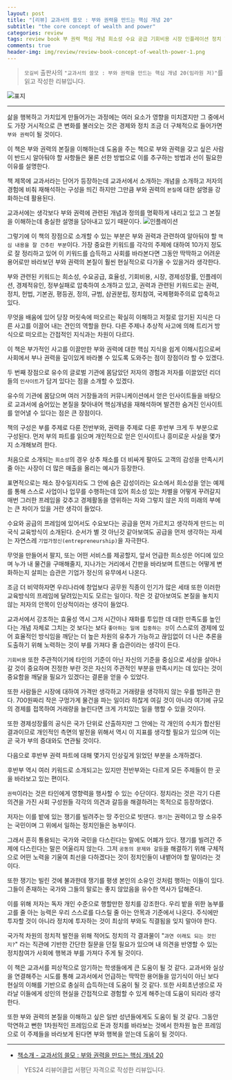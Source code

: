 ```yaml
---  
layout: post  
title: "[리뷰] 교과서의 쓸모 : 부와 권력을 만드는 핵심 개념 20"  
subtitle: "the core concept of wealth and power"  
categories: review  
tags: review book 부 권력 핵심 개념 희소성 수요 공급 기회비용 시장 인플레이션 정치 헌법 평등권 기본권 정의 분립 국제 평화  
comments: true  
header-img: img/review/review-book-concept-of-wealth-power-1.png
---  
```

  
> `모길비` 출판사의 `"교과서의 쓸모 : 부와 권력을 만드는 핵심 개념 20(임라원 저)"`를 읽고 작성한 리뷰입니다.  

![표지](https://theorydb.github.io/assets/img/review/review-book-concept-of-wealth-power-1.png)  

---

> 

삶을 행복하고 가치있게 만들어가는 과정에는 여러 요소가 영향을 미치겠지만 그 중에서도 가장 거시적으로 큰 변화를 불러오는 것은 경제와 정치 조금 더 구체적으로 들어가면 `부와 권력`이 될 것이다. 

이 책은 부와 권력의 본질을 이해하는데 도움을 주는 책으로 부와 권력을 갖고 싶은 사람이 반드시 알아둬야 할 사항들은 물론 선한 방법으로 이를 추구하는 방법과 선이 필요한 이유를 설명한다.

책 제목에 교과서라는 단어가 등장하는데 교과서에서 소개하는 개념을 소개하고 저자의 경험에 비춰 재해석하는 구성을 띄긴 하지만 그만큼 부와 권력의 `본질`에 대한 설명을 강화하는데 활용된다. 

교과서에는 생각보다 부와 권력에 관련된 개념과 정의를 명확하게 내리고 있고 그 본질을 이해하는데 충실한 설명을 담아내고 있기 때문이다.
![인플레이션](https://theorydb.github.io/assets/img/review/review-book-concept-of-wealth-power-2.png)  

그렇기에 이 책의 장점으로 소개할 수 있는 부분은 부와 권력과 관련하여 알아둬야 할 `핵심 내용을 잘 간추린 부분`이다. 가장 중요한 키워드를 각각의 주제에 대하여 10가지 정도로 잘 정리하고 있어 이 키워드를 습득하고 사회를 바라본다면 그동안 딱딱하고 어려운 용어로만 바라보던 부와 권력의 본질이 훨씬 현실적으로 다가올 수 있을거라 생각한다. 

부와 관련된 키워드는 희소성, 수요공급, 효율성, 기회비용, 시장, 경제성장률, 인플레이션, 경제적유인, 정부실패로 압축하여 소개하고 있고, 권력과 관련된 키워드로는 권력, 정치, 헌법, 기본권, 평등권, 정의, 규범, 삼권분립, 정치참여, 국제평화주의로 압축하고 있다.

무엇을 배움에 있어 당장 머릿속에 떠오르는 확실히 이해하고 저절로 암기된 지식은 다른 사고를 이끌어 내는 견인의 역할을 한다. 다른 주제나 추상적 사고에 의해 트리거 방식으로 떠오르는 간접적인 지식과는 차원이 다르다.

이 책은 부가적인 사고를 이끌만한 부와 권력에 대한 핵심 지식을 쉽게 이해시킴으로써 사회에서 부나 권력을 깊이있게 바라볼 수 있도록 도와주는 점이 장점이라 할 수 있겠다. 

두 번째 장점으로 유수의 글로벌 기관에 몸담았던 저자의 경험과 저자를 이끌었던 리더들의 `인사이트`가 담겨 있다는 점을 소개할 수 있겠다.

유수의 기관에 몸담으며 여러 거장들과의 커뮤니케이션에서 얻은 인사이트들을 바탕으로 교과서에 숨어있는 본질을 찾아내어 핵심개념을 재해석하며 발견한 숨겨진 인사이트를 얻어낼 수 있다는 점은 큰 장점이다. 

책의 구성은 부를 주제로 다룬 전반부와, 권력을 주제로 다룬 후반부 크게 두 부분으로 구성된다. 먼저 부의 파트를 읽으며 개인적으로 얻은 인사이트나 흥미로운 사실을 몇가지 소개해보려 한다. 

처음으로 소개되는 `희소성`의 경우 상추 채소를 더 비싸게 팔아도 고객의 감성을 만족시키줄 아는 사장이 더 많은 매출을 올리는 예시가 등장한다. 

표면적으로는 채소 장수일지라도 그 안에 숨은 감성이라는 요소에서 희소성을 얻는 예제를 통해 스스로 사업이나 업무를 수행하는데 있어 희소성 있는 차별을 어떻게 꾸려갈지 매번 그러한 프레임을 갖추고 경제활동을 영위하는 자와 그렇지 않은 자의 미래의 부에는 큰 차이가 있을 거란 생각이 들었다. 

수요와 공급의 프레임에 있어서도 수요보다는 공급을 먼저 가르치고 생각하게 만드는 미국식 교육방식이 소개된다. 순서가 별 것 아닌것 같아보여도 공급을 먼저 생각하는 자세는 자연스레 `기업가정신(entrepreneurship)`을 자극한다. 

무엇을 만들어서 팔지, 또는 어떤 서비스를 제공할지, 앞서 언급한 희소성은 어디에 있으며 누가 내 물건을 구매해줄지, 지나가는 거리에서 간판을 바라보며 트렌드는 어떻게 변화하는지 살피는 습관은 기업가 정신의 유무에서 나온다. 

조금 더 비약하자면 우리나라에 창업보다 공무원 직종이 인기가 많은 세태 또한 이러한 교육방식의 프레임에 달려있는지도 모르는 일이다. 작은 것 같아보여도 본질을 놓치지 않는 저자의 안목이 인상적이라는 생각이 들었다. 

교과서에서 강조하는 효율성 역시 그저 시간이나 재화를 투입한 데 대한 만족도를 높인다는 개념 자체로 그치는 것 보다는 보다 `좋아하는 일에 집중하는 것`이 스스로의 경제에 있어 효율적인 방식임을 깨닫는 더 높은 차원의 유추가 가능하고 끊임없이 더 나은 추론을 도출하기 위해 노력하는 것이 부를 가져다 줄 습관이라는 생각이 든다. 

`기회비용` 또한 주관적이기에 타인의 기준이 아닌 자신의 기준을 중심으로 세상을 살아나갈 것이 중요하며 진정한 부란 것은 자신의 주관적인 부분을 만족시키는 데 있다는 것이 중요함을 깨달을 필요가 있겠다는 결론을 얻을 수 있었다. 

또한 사람들은 시장에 대하여 가격만 생각하고 거래량을 생각하지 않는 우를 범하곤 한다. 700원짜리 작은 구멍가게 물건을 파는 일이라 하찮게 여길 것이 아니라 여기에 규모의 경제를 접목하여 거래량을 늘린다면 크게 가치있는 일을 행할 수 있을 것이다. 

또한 경제성장률의 공식은 국가 단위로 산출하지만 그 안에는 각 개인의 수치가 합산된 결과이므로 개인적인 측면의 발전을 위해서 역시 이 지표를 생각할 필요가 있으며 이는 곧 국가 부의 증대와도 연관될 것이다. 

다음으로 후반부 권력 파트에 대해 몇가지 인상깊게 읽었던 부분을 소개하겠다. 

후반부 역시 여러 키워드로 소개되고는 있지만 전반부와는 다르게 모든 주제들이 한 곳을 바라보고 있는 편이다. 

`권력`이라는 것은 타인에게 영향력을 행사할 수 있는 수단이다. 정치라는 것은 각기 다른 의견을 가진 사회 구성원들 각각의 의견과 갈등을 해결하려는 목적으로 등장하였다. 

저자는 이를 밭에 있는 쟁기를 빌려주는 땅 주인으로 빗댄다. `쟁기`는 권력이고 땅 소유주는 국민이며 그 위에서 일하는 정치인들은 농부이다. 

그래서 흔히 통용되는 국가와 국민을 다스린다는 말에도 어폐가 있다. 쟁기를 빌려간 주제에 다스린다는 말은 어울리지 않는다. 그저 `공동의 문제와 갈등`을 해결하기 위해 구체적으로 어떤 노력을 기울여 최선을 다하겠다는 것이 정치인들이 내뱉어야 할 말이라는 것이다. 

또한 쟁기는 빌린 것에 불과한데 쟁기를 평생 본인의 소유인 것처럼 행하는 이들이 있다. 그들이 존재하는 국가와 그들의 말로는 좋지 않았음을 유수한 역사가 답해준다. 

이를 위해 저자는 독자 개인 수준으로 행할만한 정치를 강조한다. 우리 밭을 위한 농부를 고를 줄 아는 능력은 우리 스스로를 다스릴 줄 아는 안목과 기준에서 나온다. 주식에만 투자할 것이 아니라 정치에 투자하는 것이 최상의 부와도 직결됨을 잊지 말아야 한다. 

국가적 차원의 정치적 발전을 위해 적어도 정치의 각 결과물이 "`과연 이래도 되는 것인지?`" 라는 직관에 기반한 간단한 질문을 던질 필요가 있으며 내 의견을 반영할 수 있는 정치참여가 사회에 행복과 부를 가져다 주게 될 것이다. 

이 책은 교과서를 피상적으로 암기하는 학생들에게 큰 도움이 될 것 같다. 교과서와 실상을 연결해주는 시도를 통해 교과서에서 언급하는 딱딱한 용어들을 암기식이 아닌 보다 현실의 이해를 기반으로 충실히 습득하는데 도움이 될 것 같다. 또한 사회초년생으로 자라날 이들에게 성인의 현실을 간접적으로 경험할 수 있게 해주는데 도움이 되리라 생각한다. 

또한 부와 권력의 본질을 이해하고 싶은 일반 성년들에게도 도움이 될 것 같다. 그동안 막연하고 뻔한 1차원적인 프레임으로 돈과 정치를 바라보는 것에서 한차원 높은 프레임으로 이 주제들을 바라보게 된다면 부와 행복을 얻는데 도움이 될 것이다. 

---

* [책소개 - 교과서의 쓸모 : 부와 권력을 만드는 핵심 개념 20](http://www.yes24.com/Product/Goods/114665790)

> YES24 리뷰어클럽 서평단 자격으로 작성한 리뷰입니다.